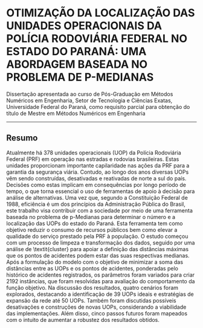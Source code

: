 # OTIMIZAÇÃO DA LOCALIZAÇÃO DAS UNIDADES OPERACIONAIS DA POLÍCIA RODOVIÁRIA FEDERAL NO ESTADO DO PARANÁ: UMA ABORDAGEM BASEADA NO PROBLEMA DE P-MEDIANAS

Dissertação apresentada ao curso de Pós-Graduação em Métodos Numéricos em Engenharia, Setor de Tecnologia e Ciências Exatas, Universidade Federal do Paraná, como requisito parcial para obtenção do título de Mestre em Métodos Numéricos em Engenharia

<hr>

## Resumo

Atualmente há 378 unidades operacionais (UOP) da Polícia Rodoviária Federal (PRF) em operação nas estradas e rodovias brasileiras. Estas unidades proporcionam importante capilaridade nas ações da PRF para a garantia da segurança viária. Contudo, ao longo dos anos diversas UOPs vêm sendo construídas, desativadas e reativadas de norte a sul do país. Decisões como estas implicam em consequências por longo período de tempo, o que torna essencial o uso de ferramentas de apoio à decisão para análise de alternativas. Uma vez que, segundo a Constituição Federal de 1988, eficiência é um dos princípios da Administração Pública do Brasil, este trabalho visa contribuir com a sociedade por meio de uma ferramenta baseada no problema de p-Medianas para determinar o número e a localização das UOPs do estado do Paraná. Esta ferramenta tem como objetivo reduzir o consumo de recursos públicos bem como elevar a qualidade do serviço prestado pela PRF à população. O estudo começou com um processo de limpeza e transformação dos dados, seguido por uma análise de \textit{cluster} para apoiar a definição das distâncias máximas que os pontos de acidentes podem estar das suas respectivas medianas. Após a formulação do modelo com o objetivo de minimizar a soma das distâncias entre as UOPs e os pontos de acidentes, ponderadas pelo histórico de acidentes registrados, os parâmetros foram variados para criar 2192 instâncias, que foram resolvidas para avaliação do comportamento da função objetivo. Na discussão dos resultados, quatro cenários foram explorados, destacando a identificação de 39 UOPs ideais e estratégias de expansão da rede até 50 UOPs. Também foram discutidas possíveis desativações e construções de novas UOPs, considerando a viabilidade das implementações. Além disso, cinco passos futuros foram mapeados com o intuito de aumentar a robustez dos resultados obtidos.
